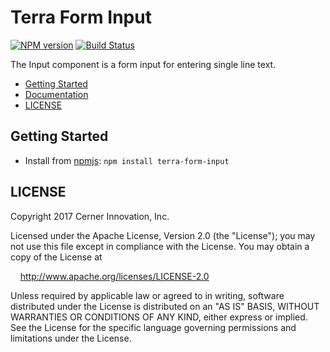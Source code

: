 # Terra Form Input

[![NPM version](http://img.shields.io/npm/v/terra-form-input.svg)](https://www.npmjs.org/package/terra-form-input)
[![Build Status](https://travis-ci.org/cerner/terra-core.svg?branch=master)](https://travis-ci.org/cerner/terra-core)

The Input component is a form input for entering single line text.

- [Getting Started](#getting-started)
- [Documentation](https://github.com/cerner/terra-core/tree/master/packages/terra-form-input/docs)
- [LICENSE](#license)

## Getting Started

- Install from [npmjs](https://www.npmjs.com): `npm install terra-form-input`

## LICENSE

Copyright 2017 Cerner Innovation, Inc.

Licensed under the Apache License, Version 2.0 (the "License"); you may not use this file except in compliance with the License. You may obtain a copy of the License at

&nbsp;&nbsp;&nbsp;&nbsp;http://www.apache.org/licenses/LICENSE-2.0

Unless required by applicable law or agreed to in writing, software distributed under the License is distributed on an "AS IS" BASIS, WITHOUT WARRANTIES OR CONDITIONS OF ANY KIND, either express or implied. See the License for the specific language governing permissions and limitations under the License.
